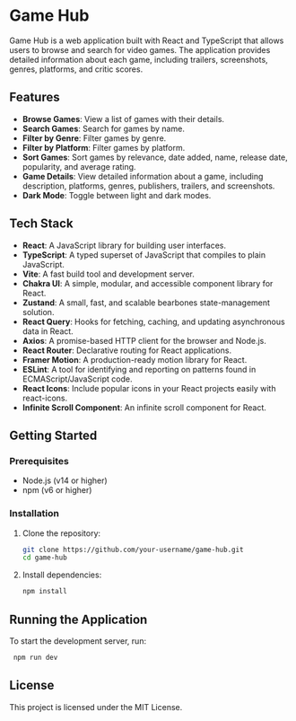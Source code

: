 # Game Hub

Game Hub is a web application built with React and TypeScript that allows users to browse and search for video games. The application provides detailed information about each game, including trailers, screenshots, genres, platforms, and critic scores.

## Features

- **Browse Games**: View a list of games with their details.
- **Search Games**: Search for games by name.
- **Filter by Genre**: Filter games by genre.
- **Filter by Platform**: Filter games by platform.
- **Sort Games**: Sort games by relevance, date added, name, release date, popularity, and average rating.
- **Game Details**: View detailed information about a game, including description, platforms, genres, publishers, trailers, and screenshots.
- **Dark Mode**: Toggle between light and dark modes.

## Tech Stack

- **React**: A JavaScript library for building user interfaces.
- **TypeScript**: A typed superset of JavaScript that compiles to plain JavaScript.
- **Vite**: A fast build tool and development server.
- **Chakra UI**: A simple, modular, and accessible component library for React.
- **Zustand**: A small, fast, and scalable bearbones state-management solution.
- **React Query**: Hooks for fetching, caching, and updating asynchronous data in React.
- **Axios**: A promise-based HTTP client for the browser and Node.js.
- **React Router**: Declarative routing for React applications.
- **Framer Motion**: A production-ready motion library for React.
- **ESLint**: A tool for identifying and reporting on patterns found in ECMAScript/JavaScript code.
- **React Icons**: Include popular icons in your React projects easily with react-icons.
- **Infinite Scroll Component**: An infinite scroll component for React.

## Getting Started

### Prerequisites

- Node.js (v14 or higher)
- npm (v6 or higher)

### Installation

1. Clone the repository:
   ```sh
   git clone https://github.com/your-username/game-hub.git
   cd game-hub
   ```
2. Install dependencies:
   ```sh
   npm install
   ```

## Running the Application

To start the development server, run:

```sh
 npm run dev
```

## License

This project is licensed under the MIT License.

